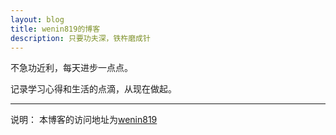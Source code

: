 ```yaml
---
layout: blog
title: wenin819的博客
description: 只要功夫深，铁杵磨成针
---
```


不急功近利，每天进步一点点。

记录学习心得和生活的点滴，从现在做起。

- - -
说明：
本博客的访问地址为[wenin819][]

 [wenin819]:   http://wenin819.com "wenin819"
